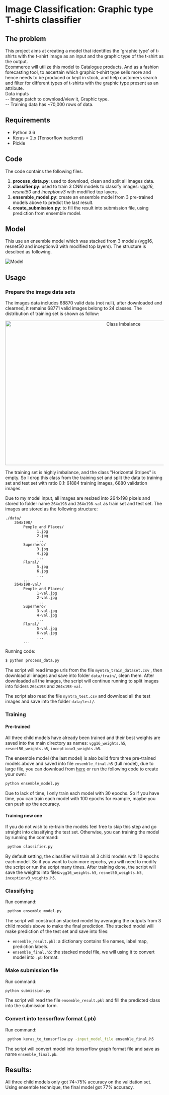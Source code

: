 # Image Classification: Graphic type T-shirts classifier
## The problem  
This project aims at creating a model that identifies the 'graphic type' of t-shirts with the t-shirt image as an input and the graphic type of the t-shirt as the output.  
Ecommerce will utilize this model to Catalogue products. And as a fashion forecasting tool, to ascertain which graphic t-shirt type sells more and hence needs to be produced or kept in stock, and help customers search and filter for different types of t-shirts with the graphic type present as an attribute.  
Data inputs  
-- Image patch to download/view it, Graphic type.  
-- Training data has ~70,000 rows of data.

## Requirements
* Python 3.6
* Keras = 2.x (Tensorflow backend)
* Pickle



## Code
The code contains the following files.

1. __process_data.py__: used to download, clean and split all images data.
2. __classifier.py__: used to train 3 CNN models to classify images: *vgg16*, *resnet50* and *inceptionv3* with modified top layers.
3. __ensemble_model.py__: create an ensemble model from 3 pre-trained models above to predict the last result.
4.  __create_submission.py__: to fill the result into submission file, using prediction from ensemble model.

## Model

This use an ensemble model which was stacked from 3 models (vgg16, resnet50 and inceptionv3 with modified top layers). The structure is descibed as following.

![Model](model_plot.png)

## Usage

### Prepare the image data sets
The images data includes 68870 valid data (not null), after downloaded and clearned, it remains 68771 valid images belong to 24 classes. The distribution of training set is shown as follow:

<p align = "center">
<img align="center" src="class_count.png" alt="Class Imbalance" height="458" width="736" />
</p>

The training set is highly imbalance, and the class "Horizontal Stripes" is empty. So I drop this class from the training set and split the data to training set and test set with ratio 0.1: 61884 training images, 6880 validation images.

Due to my model input, all images are resized into 264x198 pixels and stored to folder name `264x198` and `264x198-val` as train set and test set. The images are stored as the following structure:
```
./data/
	264x198/
		People and Places/
		      1.jpg
		      2.jpg
		      ...
	    Superhero/
		      3.jpg
		      4.jpg
		      ...
	    Floral/
		      5.jpg
		      6.jpg
		      ...
	    ...
	264x198-val/
	    People and Places/
		      1-val.jpg
		      2-val.jpg
		      ...
	    Superhero/
		      3-val.jpg
		      4-val.jpg
		      ...
	    Floral/
		      5-val.jpg
		      6-val.jpg
		      ...
	    ...
```
Running code:
```sh
$ python process_data.py
```
The script will read image urls from the file `myntra_train_dataset.csv` , then download all images and save into folder `data/train/`, clean them. After downloaded all the images, the script will continue running to split images into folders `264x198` and `264x198-val`. 

The script also read the file `myntra_test.csv` and download all the test images and save into the folder `data/test/`.

### Training
#### Pre-trained
All three child models have already been trained and their best weights are saved into the main directory as names: `vgg16_weights.h5`, `resnet50_weights.h5`, `inceptionv3_weights.h5`. 

The ensemble model (the last model) is also build from three pre-trained models above and saved into file `ensemble_final.h5` (full model), due to large file, you can download from [here]() or run the following code to create your own:
```sh
python ensemble_model.py
```
Due to lack of time, I only train each model with 30 epochs. So if you have time, you can train each model with 100 epochs for example, maybe you can push up the accuracy.

#### Training new one
If you do not wish to re-train the models feel free to skip this step and go straight into classifying the test set. Otherwise, you can training the model by running the command:
```sh
 python classifier.py
```
By default setting, the classifier will train all 3 child models with 10 epochs each model. So if you want to train more epochs, you will need to modify the script or run the script many times. After training done, the script will save the weights into files:`vgg16_weights.h5`, `resnet50_weights.h5`, `inceptionv3_weights.h5`.

### Classifying

Run command:
```sh
 python ensemble_model.py
```
The script will construct an stacked model by averaging the outputs from 3 child models above to make the final prediction. The stacked model will make prediction of the test set and save into files:
* `ensemble_result.pkl`: a dictionary contains file names, label map, prediction labels.
* `ensemble_final.h5`: the stacked model file, we will using it to convert model into `.pb` format.

### Make submission file

Run command:
```sh
python submission.py
```
The script will read the file `ensemble_result.pkl` and fill the predicted class into the submission form.

### Convert into tensorflow format (.pb)
Run command:
```sh
 python keras_to_tensorflow.py -input_model_file ensemble_final.h5
```
The script will convert model into tensorflow graph format file and save as name `ensemble_final.pb`.

## Results:

All three child models only got 74~75% accuracy on the validation set. Using ensemble technique, the final model got 77% accuracy.


